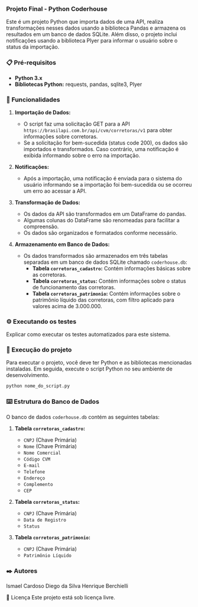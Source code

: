 ### Projeto Final - Python Coderhouse
Este é um projeto Python que importa dados de uma API, realiza transformações nesses dados usando a biblioteca Pandas e armazena os resultados em um banco de dados SQLite. Além disso, o projeto inclui notificações usando a biblioteca Plyer para informar o usuário sobre o status da importação.

### 📋 Pré-requisitos
- **Python 3.x**
- **Bibliotecas Python:** requests, pandas, sqlite3, Plyer

### 🔧 Funcionalidades

1. **Importação de Dados:**
   - O script faz uma solicitação GET para a API `https://brasilapi.com.br/api/cvm/corretoras/v1` para obter informações sobre corretoras.
   - Se a solicitação for bem-sucedida (status code 200), os dados são importados e transformados. Caso contrário, uma notificação é exibida informando sobre o erro na importação.

2. **Notificações:**
   - Após a importação, uma notificação é enviada para o sistema do usuário informando se a importação foi bem-sucedida ou se ocorreu um erro ao acessar a API.

3. **Transformação de Dados:**
   - Os dados da API são transformados em um DataFrame do pandas.
   - Algumas colunas do DataFrame são renomeadas para facilitar a compreensão.
   - Os dados são organizados e formatados conforme necessário.

4. **Armazenamento em Banco de Dados:**
   - Os dados transformados são armazenados em três tabelas separadas em um banco de dados SQLite chamado `coderhouse.db`:
     - **Tabela `corretoras_cadastro`:** Contém informações básicas sobre as corretoras.
     - **Tabela `corretoras_status`:** Contém informações sobre o status de funcionamento das corretoras.
     - **Tabela `corretoras_patrimonio`:** Contém informações sobre o patrimônio líquido das corretoras, com filtro aplicado para valores acima de 3.000.000.

### ⚙️ Executando os testes
Explicar como executar os testes automatizados para este sistema.

### 🔩 Execução do projeto
Para executar o projeto, você deve ter Python e as bibliotecas mencionadas instaladas. Em seguida, execute o script Python no seu ambiente de desenvolvimento.

```bash
python nome_do_script.py
```

### ⌨️ Estrutura do Banco de Dados
O banco de dados `coderhouse.db` contém as seguintes tabelas:

1. **Tabela `corretoras_cadastro`:**
   - `CNPJ` (Chave Primária)
   - `Nome` (Chave Primária)
   - `Nome Comercial`
   - `Código CVM`
   - `E-mail`
   - `Telefone`
   - `Endereço`
   - `Complemento`
   - `CEP`

2. **Tabela `corretoras_status`:**
   - `CNPJ` (Chave Primária)
   - `Data de Registro`
   - `Status`

3. **Tabela `corretoras_patrimonio`:**
   - `CNPJ` (Chave Primária)
   - `Patrimônio Líquido`

### ✒️ Autores
Ismael Cardoso
Diego da Silva
Henrique Berchielli

📄 Licença
Este projeto está sob licença livre.

